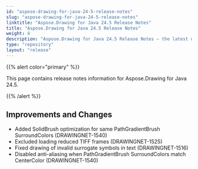 ```yaml
---
id: "aspose-drawing-for-java-24-5-release-notes"
slug: "aspose-drawing-for-java-24-5-release-notes"
linktitle: "Aspose.Drawing for Java 24.5 Release Notes"
title: "Aspose.Drawing for Java 24.5 Release Notes"
weight: 8
description: "Aspose.Drawing for Java 24.5 Release Notes – the latest updates and fixes."
type: "repository"
layout: "release"
---
```


{{% alert color="primary" %}}

This page contains release notes information for Aspose.Drawing for Java 24.5.

{{% /alert %}}
## **Improvements and Changes**

- Added SolidBrush optimization for same PathGradientBrush SurroundColors (DRAWINGNET-1540)
- Excluded loading reduced TIFF frames (DRAWINGNET-1525)
- Fixed drawing of invalid surrogate symbols in text (DRAWINGNET-1516)
- Disabled anti-aliasing when PathGradientBrush SurroundColors match CenterColor (DRAWINGNET-1540)

